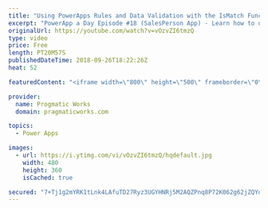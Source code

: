 ```yaml
---
title: "Using PowerApps Rules and Data Validation with the IsMatch Function"
excerpt: "PowerApp a Day Episode #18 (SalesPerson App) - Learn how to use PoweApps rules to enforce data validation and make the user experience even better. Also learn the manual techniques for doing the same type of data validation.   Power App Training: https://pragmaticworks.com/Training/On-Demand-Training/Introduction-to-Powerapps"
originalUrl: https://youtube.com/watch?v=vOzvZI6tmzQ
type: video
price: Free
length: PT20M57S
publishedDateTime: 2018-09-26T18:22:26Z
heat: 52

featuredContent: "<iframe width=\"800\" height=\"500\" frameborder=\"0\" src=\"https://www.youtube.com/embed/vOzvZI6tmzQ\" allow=\"accelerometer; autoplay; encrypted-media; gyroscope; picture-in-picture\" allowfullscreen></iframe>"

provider:
  name: Progmatic Works
  domain: pragmaticworks.com

topics:
  - Power Apps

images:
  - url: https://i.ytimg.com/vi/vOzvZI6tmzQ/hqdefault.jpg
    width: 480
    height: 360
    isCached: true

secured: "7+Tj1g2mYRK1tLnk4LAfuTD27Ryz3UGYHNRj5M2AQZPnq8P72K062g62jZQYqODfudPwC5qObAhjrwaAAdR5pEYocfdr9bn+THckH1easZXI6xgKktPLFAHNEIwA6xJCT9vWfe4gHMUmwJVG+LX9L0VIDJUNq5iQybeVmfV8CpRdEtaceGaUnDuuPdXL18M33QOI8D8Z7zISm/kuiPKroAkFq5p5ItIRd+wUYhHtdJl7tyoZbiywEpDW9HChBGUG+VEyzCaF2z3zNgl60kDnSsP9KYw7WQPSuCiad3wsZDcR4mgTHiouRzOgGk57q8+X1N1jPUIa4YWUIZmzAm5f7/dyX7QAtTpVXeF167kfL+WjcQCvrSmhTWQCoaCLvz6/dbtDypcRCGx+czEqEvo7jeWuuZA0Y3sx9h4yFl0HAU4=;usCd2VvAKQAUWi/tII4h/w=="
---
```


